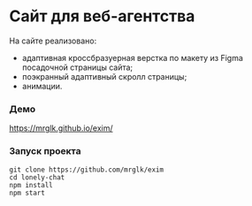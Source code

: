 # Сайт для веб-агентства

На сайте реализовано:

- адаптивная кроссбразуерная верстка по макету из Figma посадочной страницы сайта;
- поэкранный адаптивный скролл страницы;
- анимации.

### Демо

https://mrglk.github.io/exim/

### Запуск проекта

```
git clone https://github.com/mrglk/exim
cd lonely-chat
npm install
npm start
```
